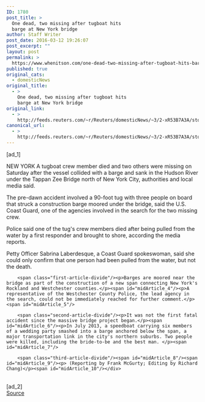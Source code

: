 ```yaml
---
ID: 1780
post_title: >
  One dead, two missing after tugboat hits
  barge at New York bridge
author: Staff Writer
post_date: 2016-03-12 19:26:07
post_excerpt: ""
layout: post
permalink: >
  https://www.whenitson.com/one-dead-two-missing-after-tugboat-hits-barge-at-new-york-bridge/
published: true
original_cats:
  - domesticNews
original_title:
  - >
    One dead, two missing after tugboat hits
    barge at New York bridge
original_link:
  - >
    http://feeds.reuters.com/~r/Reuters/domesticNews/~3/2-xR53B7A3A/story01.htm
canonical_url:
  - >
    http://feeds.reuters.com/~r/Reuters/domesticNews/~3/2-xR53B7A3A/story01.htm
---
```

 [ad_1]
<br><div id="articleText">
<span id="midArticle_start"/>

<span class="focusParagraph" readability="5"><p><span class="articleLocation">NEW YORK</span> A tugboat crew member died and two others were missing on Saturday after the vessel collided with a barge and sank in the Hudson River under the Tappan Zee Bridge north of New York City, authorities and local media said.</p></span><span id="midArticle_0"/><p>The pre-dawn accident involved a 90-foot tug with three people on board that struck a construction barge moored under the bridge, said the U.S. Coast Guard, one of the agencies involved in the search for the two missing crew.</p><span id="midArticle_1"/><p>Police said one of the tug's crew members died after being pulled from the water by a first responder and brought to shore, according the media reports.</p><span id="midArticle_2"/><p>Petty Officer Sabrina Laberdesque, a Coast Guard spokeswoman, said she could only confirm that one person had been pulled from the water, but not the death. </p><span id="midArticle_3"/>
        
        <span class="first-article-divide"/><p>Barges are moored near the bridge as part of the construction of a new span connecting New York's Rockland and Westchester counties.</p><span id="midArticle_4"/><p>A representative of the Westchester County Police, the lead agency in the search, could not be immediately reached for further comment.</p><span id="midArticle_5"/>
        
        <span class="second-article-divide"/><p>It was not the first fatal accident since the massive bridge project began.</p><span id="midArticle_6"/><p>In July 2013, a speedboat carrying six members of a wedding party smashed into a barge anchored below the span, a major transportation link in the city's northern suburbs. Two people were killed, including the bride-to-be and the best man. </p><span id="midArticle_7"/>
        
        <span class="third-article-divide"/><span id="midArticle_8"/><span id="midArticle_9"/><p> (Reporting by Frank McGurty; Editing by Richard Chang)</p><span id="midArticle_10"/></div>
<br>[ad_2]
<br><a href="http://feeds.reuters.com/~r/Reuters/domesticNews/~3/2-xR53B7A3A/story01.htm">Source </a>